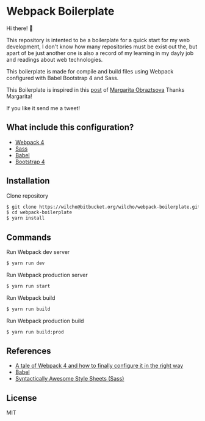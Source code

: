 # Webpack Boilerplate

Hi there!  👋

This repository is intented to be a boilerplate for a quick start for my web development, I don't know how many repositories must be exist out the, but apart of be just another one is also a record of my learning in my dayly job and readings about web technologies.

This boilerplate is made for compile and build files using Webpack configured with Babel Bootstrap 4 and Sass.

This Boilerplate is inspired in this [post](https://hackernoon.com/a-tale-of-webpack-4-and-how-to-finally-configure-it-in-the-right-way-4e94c8e7e5c1) of [Margarita Obraztsova](https://hackernoon.com/@riittagirl)
Thanks Margarita!

If you like it send me a tweet!

## What include this configuration?
- [Webpack 4](https://webpack.js.org/)
- [Sass](http://sass-lang.com/)
- [Babel](https://babeljs.io/)
- [Bootstrap 4](http://getbootstrap.com/)

## Installation

Clone repository

```sh
$ git clone https://wilcho@bitbucket.org/wilcho/webpack-boilerplate.git
$ cd webpack-boilerplate
$ yarn install
```

## Commands

Run Webpack dev server
```sh
$ yarn run dev
```

Run Webpack production server
```sh
$ yarn run start
```

Run Webpack build
```sh
$ yarn run build
```

Run Webpack production build
```sh
$ yarn run build:prod
```

## References
- [A tale of Webpack 4 and how to finally configure it in the right way](https://hackernoon.com/a-tale-of-webpack-4-and-how-to-finally-configure-it-in-the-right-way-4e94c8e7e5c1)
- [Babel](https://babeljs.io/)
- [Syntactically Awesome Style Sheets (Sass)](http://sass-lang.com)

License
----

MIT
